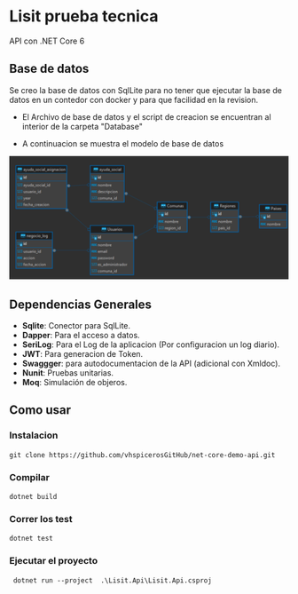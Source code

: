 # Lisit prueba tecnica
API con .NET Core 6

## Base de datos
Se creo la base de datos con SqlLite para no tener que ejecutar la base de datos en un contedor con docker y para que facilidad en la revision. 

* El Archivo de base de datos y el script de creacion se encuentran al interior de la carpeta "Database"

* A continuacion se muestra el modelo de base de datos

![alt text](https://github.com/vhspicerosGitHub/prueba-tecnica-lisit/blob/main/docs/Database%20Model.png?raw=true)

## Dependencias Generales

* **Sqlite**: Conector para SqlLite.
* **Dapper**: Para el acceso a datos. 
* **SeriLog**: Para el Log de la aplicacion (Por configuracion un log diario).
* **JWT**: Para generacion de Token. 
* **Swaggger**: para autodocumentacion de la API (adicional con Xmldoc).
* **Nunit**: Pruebas unitarias. 
* **Moq**: Simulación de objeros. 


## Como usar
### Instalacion
```
git clone https://github.com/vhspicerosGitHub/net-core-demo-api.git
```

### Compilar
```
dotnet build
```

### Correr los test
```
dotnet test
```

### Ejecutar el proyecto
```
 dotnet run --project  .\Lisit.Api\Lisit.Api.csproj
```